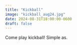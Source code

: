 ```yaml
---
title: "Kickball"
image: "kickball_aug24.jpg"
date: 2024-08-31T18:00:00-0600
draft: false
---
```


Come play kickball! Simple as.
